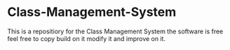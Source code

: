 # Class-Management-System
This is a repositiory for the Class Management System the software is free feel free to copy build on it modify it and improve on it.
